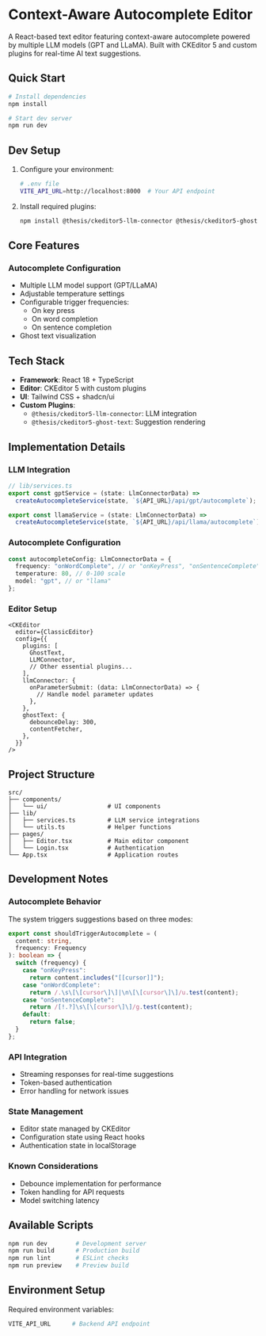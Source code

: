 # Context-Aware Autocomplete Editor

A React-based text editor featuring context-aware autocomplete powered by multiple LLM models (GPT and LLaMA). Built with CKEditor 5 and custom plugins for real-time AI text suggestions.

## Quick Start

```bash
# Install dependencies
npm install

# Start dev server
npm run dev
```

## Dev Setup

1. Configure your environment:

   ```bash
   # .env file
   VITE_API_URL=http://localhost:8000  # Your API endpoint
   ```

2. Install required plugins:
   ```bash
   npm install @thesis/ckeditor5-llm-connector @thesis/ckeditor5-ghost-text
   ```

## Core Features

### Autocomplete Configuration

- Multiple LLM model support (GPT/LLaMA)
- Adjustable temperature settings
- Configurable trigger frequencies:
  - On key press
  - On word completion
  - On sentence completion
- Ghost text visualization

## Tech Stack

- **Framework**: React 18 + TypeScript
- **Editor**: CKEditor 5 with custom plugins
- **UI**: Tailwind CSS + shadcn/ui
- **Custom Plugins**:
  - `@thesis/ckeditor5-llm-connector`: LLM integration
  - `@thesis/ckeditor5-ghost-text`: Suggestion rendering

## Implementation Details

### LLM Integration

```typescript
// lib/services.ts
export const gptService = (state: LlmConnectorData) =>
  createAutocompleteService(state, `${API_URL}/api/gpt/autocomplete`);

export const llamaService = (state: LlmConnectorData) =>
  createAutocompleteService(state, `${API_URL}/api/llama/autocomplete`);
```

### Autocomplete Configuration

```typescript
const autocompleteConfig: LlmConnectorData = {
  frequency: "onWordComplete", // or "onKeyPress", "onSentenceComplete"
  temperature: 80, // 0-100 scale
  model: "gpt", // or "llama"
};
```

### Editor Setup

```tsx
<CKEditor
  editor={ClassicEditor}
  config={{
    plugins: [
      GhostText,
      LLMConnector,
      // Other essential plugins...
    ],
    llmConnector: {
      onParameterSubmit: (data: LlmConnectorData) => {
        // Handle model parameter updates
      },
    },
    ghostText: {
      debounceDelay: 300,
      contentFetcher,
    },
  }}
/>
```

## Project Structure

```
src/
├── components/
│   └── ui/                 # UI components
├── lib/
│   ├── services.ts         # LLM service integrations
│   └── utils.ts            # Helper functions
├── pages/
│   ├── Editor.tsx          # Main editor component
│   └── Login.tsx           # Authentication
└── App.tsx                 # Application routes
```

## Development Notes

### Autocomplete Behavior

The system triggers suggestions based on three modes:

```typescript
export const shouldTriggerAutocomplete = (
  content: string,
  frequency: Frequency
): boolean => {
  switch (frequency) {
    case "onKeyPress":
      return content.includes("[[cursor]]");
    case "onWordComplete":
      return /.\s\[\[cursor\]\]|\n\[\[cursor\]\]/u.test(content);
    case "onSentenceComplete":
      return /[!.?]\s\[\[cursor\]\]/g.test(content);
    default:
      return false;
  }
};
```

### API Integration

- Streaming responses for real-time suggestions
- Token-based authentication
- Error handling for network issues

### State Management

- Editor state managed by CKEditor
- Configuration state using React hooks
- Authentication state in localStorage

### Known Considerations

- Debounce implementation for performance
- Token handling for API requests
- Model switching latency

## Available Scripts

```bash
npm run dev        # Development server
npm run build      # Production build
npm run lint       # ESLint checks
npm run preview    # Preview build
```

## Environment Setup

Required environment variables:

```bash
VITE_API_URL      # Backend API endpoint
```
